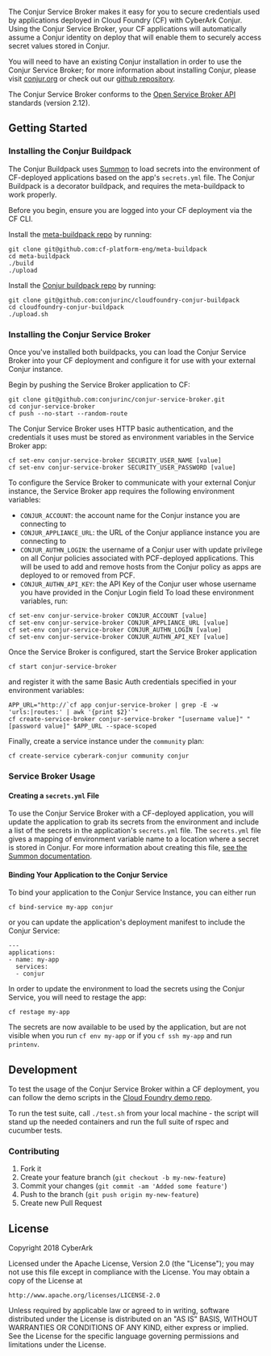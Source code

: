 The Conjur Service Broker makes it easy for you to secure credentials used by applications deployed in Cloud Foundry (CF) with CyberArk Conjur. Using the Conjur Service Broker, your CF applications will automatically assume a Conjur identity on deploy that will enable them to securely access secret values stored in Conjur.

You will need to have an existing Conjur installation in order to use the Conjur Service Broker; for more information about installing Conjur, please visit [conjur.org](http://conjur.org) or check out our [github repository](https://github.com/cyberark/conjur).

The Conjur Service Broker conforms to the [Open Service Broker API](https://www.openservicebrokerapi.org/) standards (version 2.12).

## Getting Started

### Installing the Conjur Buildpack

The Conjur Buildpack uses [Summon](https://cyberark.github.io/summon/) to load secrets into the environment of CF-deployed applications based on the app's `secrets.yml` file. The Conjur Buildpack is a decorator buildpack, and requires the meta-buildpack to work properly.

Before you begin, ensure you are logged into your CF deployment via the CF CLI.

Install the [meta-buildpack repo](https://github.com/cf-platform-eng/meta-buildpack) by running:
```
git clone git@github.com:cf-platform-eng/meta-buildpack
cd meta-buildpack
./build
./upload
```

Install the [Conjur buildpack repo](https://github.com/conjurinc/cloudfoundry-conjur-buildpack) by running:
```
git clone git@github.com:conjurinc/cloudfoundry-conjur-buildpack
cd cloudfoundry-conjur-buildpack
./upload.sh
```

### Installing the Conjur Service Broker

Once you've installed both buildpacks, you can load the Conjur Service Broker into your CF deployment and configure it for use with your external Conjur instance.

Begin by pushing the Service Broker application to CF:
```
git clone git@github.com:conjurinc/conjur-service-broker.git
cd conjur-service-broker
cf push --no-start --random-route
```

The Conjur Service Broker uses HTTP basic authentication, and the credentials it uses must be stored as environment variables in the Service Broker app:
```
cf set-env conjur-service-broker SECURITY_USER_NAME [value]
cf set-env conjur-service-broker SECURITY_USER_PASSWORD [value]
```

To configure the Service Broker to communicate with your external Conjur instance, the Service Broker app requires the following environment variables:
- `CONJUR_ACCOUNT`: the account name for the Conjur instance you are connecting to
- `CONJUR_APPLIANCE_URL`: the URL of the Conjur appliance instance you are connecting to
- `CONJUR_AUTHN_LOGIN`: the username of a Conjur user with update privilege on all Conjur policies associated with PCF-deployed applications. This will be used to add and remove hosts from the Conjur policy as apps are deployed to or removed from PCF.
- `CONJUR_AUTHN_API_KEY`: the API Key of the Conjur user whose username you have provided in the Conjur Login field
To load these environment variables, run:
```
cf set-env conjur-service-broker CONJUR_ACCOUNT [value]
cf set-env conjur-service-broker CONJUR_APPLIANCE_URL [value]
cf set-env conjur-service-broker CONJUR_AUTHN_LOGIN [value]
cf set-env conjur-service-broker CONJUR_AUTHN_API_KEY [value]
```

Once the Service Broker is configured, start the Service Broker application
```
cf start conjur-service-broker
```
and register it with the same Basic Auth credentials specified in your environment variables:
```
APP_URL="http://`cf app conjur-service-broker | grep -E -w 'urls:|routes:' | awk '{print $2}'`"
cf create-service-broker conjur-service-broker "[username value]" "[password value]" $APP_URL --space-scoped
```

Finally, create a service instance under the `community` plan:
```
cf create-service cyberark-conjur community conjur
```

### Service Broker Usage

#### Creating a `secrets.yml` File

To use the Conjur Service Broker with a CF-deployed application, you will update the application to grab its secrets from the environment and include a list of the secrets in the application's `secrets.yml` file. The `secrets.yml` file gives a mapping of environment variable name to a location where a secret is stored in Conjur. For more information about creating this file, [see the Summon documentation](https://cyberark.github.io/summon/#secrets.yml).

#### Binding Your Application to the Conjur Service
To bind your application to the Conjur Service Instance, you can either run
```
cf bind-service my-app conjur
```
or you can update the application's deployment manifest to include the Conjur Service:
```
---
applications:
- name: my-app
  services:
  - conjur
```
In order to update the environment to load the secrets using the Conjur Service, you will need to restage the app:
```
cf restage my-app
```

The secrets are now available to be used by the application, but are not visible when you run `cf env my-app` or if you `cf ssh my-app` and run `printenv`.

## Development

To test the usage of the Conjur Service Broker within a CF deployment, you can
follow the demo scripts in the [Cloud Foundry demo repo](https://github.com/conjurinc/cloudfoundry-conjur-demo).

To run the test suite, call `./test.sh` from your local machine - the script
will stand up the needed containers and run the full suite of rspec and cucumber
tests.

### Contributing

1. Fork it
2. Create your feature branch (`git checkout -b my-new-feature`)
3. Commit your changes (`git commit -am 'Added some feature'`)
4. Push to the branch (`git push origin my-new-feature`)
5. Create new Pull Request

## License

Copyright 2018 CyberArk

Licensed under the Apache License, Version 2.0 (the "License");
you may not use this file except in compliance with the License.
You may obtain a copy of the License at

    http://www.apache.org/licenses/LICENSE-2.0

Unless required by applicable law or agreed to in writing, software
distributed under the License is distributed on an "AS IS" BASIS,
WITHOUT WARRANTIES OR CONDITIONS OF ANY KIND, either express or implied.
See the License for the specific language governing permissions and
limitations under the License.
